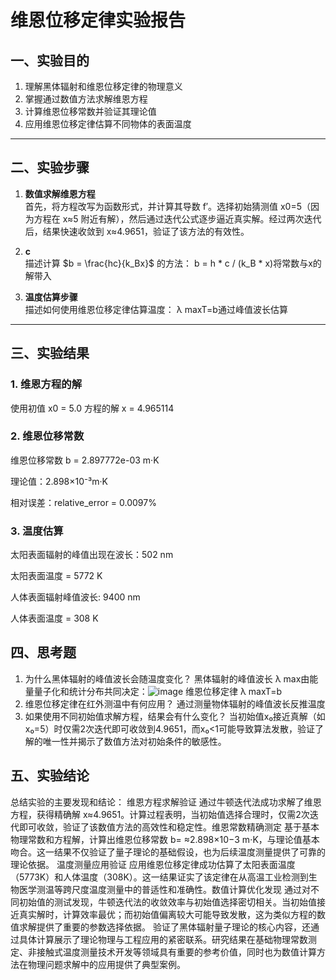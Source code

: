 # 维恩位移定律实验报告


## 一、实验目的

1. 理解黑体辐射和维恩位移定律的物理意义
2. 掌握通过数值方法求解维恩方程
3. 计算维恩位移常数并验证其理论值
4. 应用维恩位移定律估算不同物体的表面温度

---

## 二、实验步骤

1. **数值求解维恩方程**  
   首先，将方程改写为函数形式，并计算其导数 f′。选择初始猜测值 x0=5（因为方程在 x≈5 附近有解），然后通过迭代公式逐步逼近真实解。经过两次迭代后，结果快速收敛到 x≈4.9651，验证了该方法的有效性。

2. **c**  
   描述计算 $b = \frac{hc}{k_Bx}$ 的方法：
b = h * c / (k_B * x)将常数与x的解带入
3. **温度估算步骤**  
   描述如何使用维恩位移定律估算温度：
λ maxT=b通过峰值波长估算
---

## 三、实验结果

### 1. 维恩方程的解
使用初值 x0 = 5.0
方程的解 x = 4.965114

### 2. 维恩位移常数

维恩位移常数 b = 2.897772e-03 m·K 

理论值：2.898×10⁻³m·K 

相对误差：relative_error = 0.0097%

### 3. 温度估算

太阳表面辐射的峰值出现在波长：502 nm

太阳表面温度 = 5772 K 

人体表面辐射峰值波长: 9400 nm

人体表面温度 = 308 K

## 四、思考题
1. 为什么黑体辐射的峰值波长会随温度变化？
   黑体辐射的峰值波长 λ max由能量量子化和​统计分布共同决定：![image](https://github.com/user-attachments/assets/e01d74a0-be62-49a2-9d35-d24dde7ceaba)
   维恩位移定律 λ maxT=b
2. 维恩位移定律在红外测温中有何应用？
   通过测量物体辐射的峰值波长反推温度
3. 如果使用不同初始值求解方程，结果会有什么变化？
   当初始值x₀接近真解（如x₀=5）时仅需2次迭代即可收敛到4.9651，而x₀<1可能导致算法发散，验证了解的唯一性并揭示了数值方法对初始条件的敏感性。
## 五、实验结论
总结实验的主要发现和结论：
​维恩方程求解验证
通过牛顿迭代法成功求解了维恩方程，获得精确解 x≈4.9651。计算过程表明，当初始值选择合理时，仅需2次迭代即可收敛，验证了该数值方法的高效性和稳定性。
​维恩常数精确测定
基于基本物理常数和方程解，计算出维恩位移常数 b= ≈2.898×10−3 m⋅K，与理论值基本吻合。这一结果不仅验证了量子理论的基础假设，也为后续温度测量提供了可靠的理论依据。
温度测量应用验证
应用维恩位移定律成功估算了太阳表面温度（5773K）和人体温度（308K）。这一结果证实了该定律在从高温工业检测到生物医学测温等跨尺度温度测量中的普适性和准确性。
​数值计算优化发现
通过对不同初始值的测试发现，牛顿迭代法的收敛效率与初始值选择密切相关。当初始值接近真实解时，计算效率最优；而初始值偏离较大可能导致发散，这为类似方程的数值求解提供了重要的参数选择依据。
验证了黑体辐射量子理论的核心内容，还通过具体计算展示了理论物理与工程应用的紧密联系。研究结果在基础物理常数测定、非接触式温度测量技术开发等领域具有重要的参考价值，同时也为数值计算方法在物理问题求解中的应用提供了典型案例。
